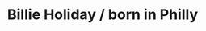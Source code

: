 ---
pid: rs64
title: Billie Holiday / born in Philly
location_transcription: Lombard St.
coordinates: "[-75.165764103865, 39.94368323327]"
zipcode: '19103'
gen_neighborhood: Center City
neighborhood: Rittenhouse Square,Avenue of The Arts,Logan Square,Fitler Square
outside_phl: 
age: '56'
age_range: 50-59
instagram: 
image_file_name: rs_64.jpg
proposal_transcription: |-
  To remember/acknowledge the work+struggle of black female artists.
  One more: recognition or a sculpture for ACT-UP - an amazing force in the city from the 80's
topic: African Americans,Health,LGBTQ+,Social Justice,Women
topic_summary: 0, 0, 0, 0, 0, 0
type: Sculpture Statue
keywords_other: AIDS
credit: Bronwyn Lepore
image_labels: 
twitter: 
facebook: 
permalink: "/monuments/rs64/"
layout: item-page
---